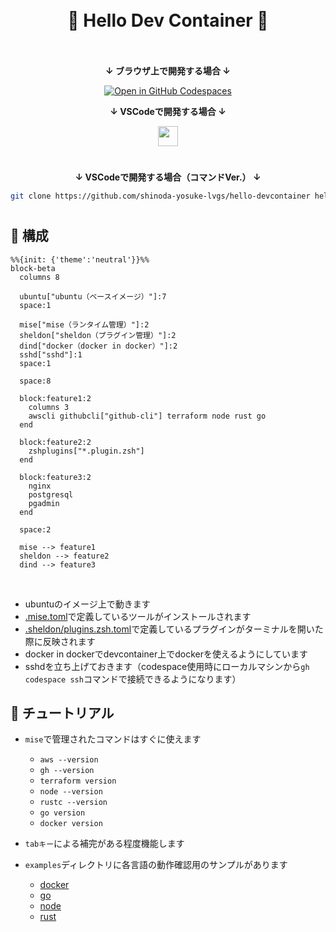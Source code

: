 <h1 align="center">
    <br/>🐳 Hello Dev Container 🐳<br/><br/>
</h1>

<div align="center">

**↓ ブラウザ上で開発する場合 ↓**
    
[![Open in GitHub Codespaces](https://github.com/codespaces/badge.svg)](https://codespaces.new/shinoda-yosuke-lvgs/hello-devcontainer?quickstart=1)

**↓ VSCodeで開発する場合 ↓**
    
<a href="https://vscode.dev/redirect?url=vscode://ms-vscode-remote.remote-containers/cloneInVolume?url=https://github.com/shinoda-yosuke-lvgs/hello-devcontainer"><img src="https://img.shields.io/badge/Open_in_VS_Code-blue?logo=visualstudiocode" height="32px"></a>

#

**↓ VSCodeで開発する場合（コマンドVer.） ↓**

```bash
git clone https://github.com/shinoda-yosuke-lvgs/hello-devcontainer hello-devcontainer && devcontainer open hello-devcontainer
```

</div>

#

## 🧩 構成

```mermaid
%%{init: {'theme':'neutral'}}%%
block-beta
  columns 8

  ubuntu["ubuntu（ベースイメージ）"]:7
  space:1

  mise["mise（ランタイム管理）"]:2
  sheldon["sheldon（プラグイン管理）"]:2
  dind["docker（docker in docker）"]:2
  sshd["sshd"]:1
  space:1

  space:8

  block:feature1:2
    columns 3
    awscli githubcli["github-cli"] terraform node rust go
  end
    
  block:feature2:2
    zshplugins["*.plugin.zsh"]
  end

  block:feature3:2
    nginx
    postgresql
    pgadmin
  end

  space:2

  mise --> feature1
  sheldon --> feature2
  dind --> feature3
```

<br>

- ubuntuのイメージ上で動きます
- [.mise.toml](./.mise.toml)で定義しているツールがインストールされます
- [.sheldon/plugins.zsh.toml](./.sheldon/plugins.zsh.toml)で定義しているプラグインがターミナルを開いた際に反映されます
- docker in dockerでdevcontainer上でdockerを使えるようにしています
- sshdを立ち上げておきます（codespace使用時にローカルマシンから`gh codespace ssh`コマンドで接続できるようになります）

## 🔰 チュートリアル

- `mise`で管理されたコマンドはすぐに使えます
    - `aws --version`
    - `gh --version`
    - `terraform version`
    - `node --version`
    - `rustc --version`
    - `go version`
    - `docker version`

- `tabキー`による補完がある程度機能します

- `examples`ディレクトリに各言語の動作確認用のサンプルがあります
    - [docker](./examples/docker/README.md)
    - [go](./examples/go/README.md)
    - [node](./examples/node/README.md)
    - [rust](./examples/rust/README.md)

